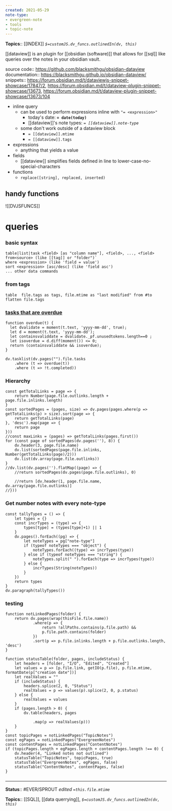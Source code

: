 ```yaml
---
created: 2021-05-29
note-type: 
- evergreen-note
- tools 
- topic-note
---
```



**Topics**:: [[INDEX]]
*`$=customJS.dv_funcs.outlinedIn(dv, this)`*

[[dataview]] is an plugin for [[obsidian (software)]] that allows for [[sql]] like queries over the notes in your obsidian vault.

source code:: https://github.com/blacksmithgu/obsidian-dataview
documentation:: https://blacksmithgu.github.io/obsidian-dataview/
snippets:: https://forum.obsidian.md/t/dataviewjs-snippet-showcase/17847/2, https://forum.obsidian.md/t/dataview-plugin-snippet-showcase/13673, https://forum.obsidian.md/t/dataview-plugin-snippet-showcase/13673/104


- inline query
	- can be used to perform expressions inline with `"= <expression>"`
		- today's date: **`= date(today)`** 
		- [[dataview]]'s note types: *`= [[dataview]].note-type`*
	- some don't work outside of a dataview block
		- `= [[dataview]].mtime`
		- `= [[dataview]].tags`
- expressions
	- anything that yields a value
- fields
	- [[dataview]] simplifies fields defined in line to lower-case-no-special-characters
- functions
	- `replace([string], replaced, inserted)`


## handy functions 
![[DVJSFUNCS]]
# queries

### basic syntax
```
table|list|task <field> [as "column name"], <field>, ..., <field> from<source> (like [[tag]] or "folder")`
where <expression> (like 'field = value')
sort <expression> [asc/desc] (like 'field asc')
... other data commands
```
### from tags
```dataviewx
table  file.tags as tags, file.mtime as "last modified" from #to
flatten file.tags
```

### [tasks that are overdue](https://forum.obsidian.md/t/dataviewjs-snippet-showcase/17847/23)
```dataviewjs
function overdue(t) {
  let dvalidate = moment(t.text, 'yyyy-mm-dd', true);
  let d = moment(t.text, 'yyyy-mm-dd');
  let containsvaliddate = dvalidate._pf.unusedtokens.length==0 ;
  let isoverdue = d.diff(moment()) <= 0;
  return (containsvaliddate && isoverdue);
}

dv.tasklist(dv.pages("").file.tasks
	.where (t => overdue(t))
	.where (t => !t.completed))
```
### Hierarchy
```dataviewjs
const getTotalLinks = page => {
	return Number(page.file.outlinks.length + page.file.inlinks.length) 
}
const sortedPages = (pages, size) => dv.pages(pages.where(p => getTotalLinks(p) > size).sort(page => {
	return getTotalLinks(page)
}, 'desc').map(page => {
	return page
}))
//const maxLinks = (pages) => getTotalLinks(pages.first())
for (const page of sortedPages(dv.pages(''), 8)) {
	dv.header(3, page.file.name)
	dv.list(sortedPages(page.file.inlinks, Number(getTotalLinks(page)/2)))
	dv.list(dv.array(page.file.outlinks))
}
//dv.list(dv.pages('').flatMap((page) => {
	//return sortedPages(dv.pages(page.file.outlinks), 0)

	//return [dv.header(1, page.file.name, dv.array(page.file.outlinks)]
//}))

```
### Get number notes with every note-type
```dataviewjs
const tallyTypes = () => {
	let types = {}
	const incrTypes = (type) => {
		types[type] = (types[type]+1) || 1
	}
	dv.pages().forEach((pg) => {
		let noteTypes = pg["note-type"]
		if (typeof noteTypes === "object") {
			noteTypes.forEach((type) => incrTypes(type))
		} else if (typeof noteTypes === "string") {
			noteTypes.split(" ").forEach(type => incrTypes(type)) 
		} else {
			incrTypes(String(noteTypes))
		}
	})
	return types
}
dv.paragraph(tallyTypes())
```
### testing
```
function notLinkedPages(folder) {
	return dv.pages(wrap(thisFile.file.name))
			.where(p => {
				return !allPaths.contains(p.file.path) && 
				p.file.path.contains(folder) 
			})
			.sort(p => p.file.inlinks.length + p.file.outlinks.length, 'desc')
}

function statusTable(folder, pages, includeStatus) {
	let headers = [folder, "I/O", "Edited", "Created"]
	let values = p => [p.file.link, getIO(p.file), p.file.mtime, formatDate(p["creation date"])]
	let realValues = ""
	if (includeStatus) {
		headers.splice(2, 0, "Status")
		realValues = p => values(p).splice(2, 0, p.status)
	} else {
		realValues = values
	}
	if (pages.length > 0) {
		dv.table(headers, pages

			.map(p => realValues(p)))
	}
}
const topicPages = notLinkedPages("TopicNotes")
const egPages = notLinkedPages("EvergreenNotes")
const contentPages = notLinkedPages("ContentNotes")
if (topicPages.length + egPages.length + contentPages.length !== 0) {
	dv.header(4, "Linked notes not outlined")
	statusTable("TopicNotes", topicPages, true)
	statusTable("EvergreenNotes", egPages, false)
	statusTable("ContentNotes", contentPages, false)
}
```

### <hr class="footnote"/>

**Status**:: #EVER/SPROUT 
*edited `=this.file.mtime`*

**Topics**:: [[SQL]], [[data querrying]], 
*`$=customJS.dv_funcs.outlinedIn(dv, this)`*

